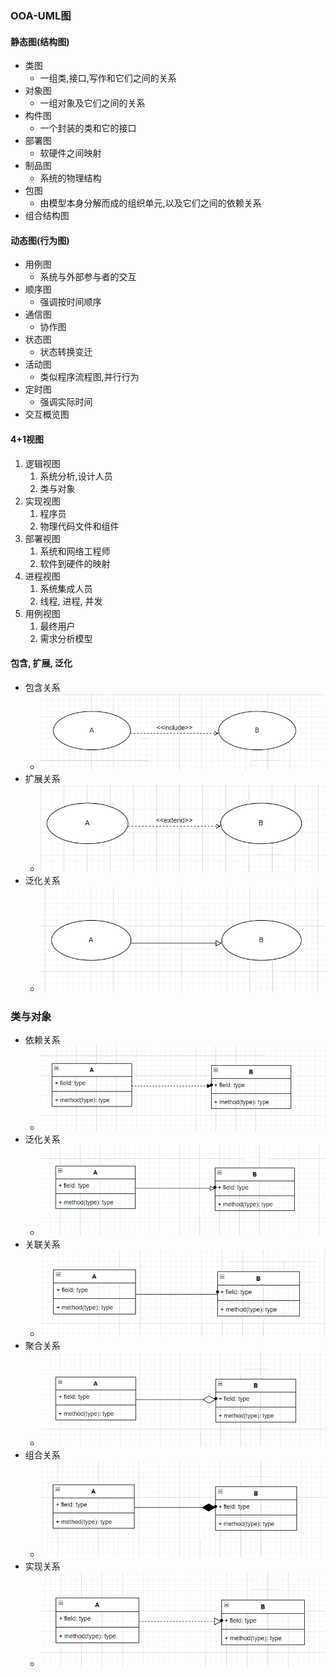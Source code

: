 ### OOA-UML图

#### 静态图(结构图)
- 类图
  - 一组类,接口,写作和它们之间的关系
- 对象图
  - 一组对象及它们之间的关系
- 构件图
  - 一个封装的类和它的接口
- 部署图
  - 软硬件之间映射
- 制品图
  - 系统的物理结构
- 包图
  - 由模型本身分解而成的组织单元,以及它们之间的依赖关系
- 组合结构图

#### 动态图(行为图)
- 用例图
  - 系统与外部参与者的交互
- 顺序图
  - 强调按时间顺序
- 通信图
  - 协作图
- 状态图
  - 状态转换变迁
- 活动图
  - 类似程序流程图,并行行为
- 定时图
  - 强调实际时间
- 交互概览图

#### 4+1视图
1. 逻辑视图
   1. 系统分析,设计人员
   2. 类与对象
2. 实现视图
   1. 程序员
   2. 物理代码文件和组件
3. 部署视图
   1. 系统和网络工程师
   2. 软件到硬件的映射
4. 进程视图
   1. 系统集成人员
   2. 线程, 进程, 并发
5. 用例视图
   1. 最终用户
   2. 需求分析模型

#### 包含, 扩展, 泛化
- 包含关系
  - ![img.png](img/baohan.png)
- 扩展关系
  - ![img.png](img/kuozhan.png)
- 泛化关系
  - ![img.png](img/fanhua-yongli.png)


### 类与对象
- 依赖关系
  - ![img.png](img/yilai.png)
- 泛化关系
  - ![img.png](img/fanhua.png)
- 关联关系
  - ![img.png](img/img.png)
- 聚合关系
  - ![img.png](img/juhe.png)
- 组合关系
  - ![img.png](img/zuhe.png)
- 实现关系
  - ![img.png](img/shixian.png)

